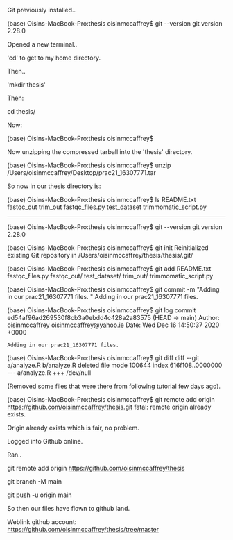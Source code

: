 Git previously installed..

(base) Oisins-MacBook-Pro:thesis oisinmccaffrey$ git --version
git version 2.28.0


Opened a new terminal..

'cd' to get to my home directory.

Then.. 

'mkdir thesis'

Then:

cd thesis/

Now: 

(base) Oisins-MacBook-Pro:thesis oisinmccaffrey$

Now unzipping the compressed tarball into the 'thesis' directory.

(base) Oisins-MacBook-Pro:thesis oisinmccaffrey$ unzip /Users/oisinmccaffrey/Desktop/prac21_16307771.tar 

So now in our thesis directory is:

(base) Oisins-MacBook-Pro:thesis oisinmccaffrey$ ls
README.txt		fastqc_out		trim_out
fastqc_files.py		test_dataset		trimmomatic_script.py

-------------------------------------------------------------------------

(base) Oisins-MacBook-Pro:thesis oisinmccaffrey$ git --version
git version 2.28.0

(base) Oisins-MacBook-Pro:thesis oisinmccaffrey$ git init
Reinitialized existing Git repository in /Users/oisinmccaffrey/thesis/thesis/.git/

(base) Oisins-MacBook-Pro:thesis oisinmccaffrey$ git add README.txt fastqc_files.py fastqc_out/ test_dataset/ trim_out/ trimmomatic_script.py 

(base) Oisins-MacBook-Pro:thesis oisinmccaffrey$ git commit -m "Adding in our prac21_16307771 files. " Adding in our prac21_16307771 files.

(base) Oisins-MacBook-Pro:thesis oisinmccaffrey$ git log
commit ed54af96ad269530f8cb3a0ebdd4c428a2a83575 (HEAD -> main)
Author: oisinmccaffrey <oisinmccaffrey@yahoo.ie>
Date:   Wed Dec 16 14:50:37 2020 +0000

    Adding in our prac21_16307771 files.

(base) Oisins-MacBook-Pro:thesis oisinmccaffrey$ git diff
diff --git a/analyze.R b/analyze.R
deleted file mode 100644
index 616f108..0000000
--- a/analyze.R
+++ /dev/null

(Removed some files that were there from following tutorial few days ago).

(base) Oisins-MacBook-Pro:thesis oisinmccaffrey$ git remote add origin https://github.com/oisinmccaffrey/thesis.git
fatal: remote origin already exists.

Origin already exists which is fair, no problem.


Logged into Github online.

Ran.. 

git remote add origin https://github.com/oisinmccaffrey/thesis

git branch -M main

git push -u origin main

So then our files have flown to github land. 

Weblink github account: https://github.com/oisinmccaffrey/thesis/tree/master

